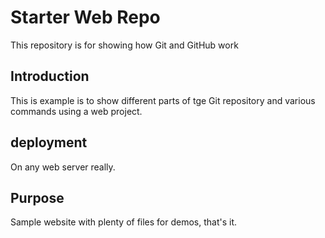 # Starter Web Repo

This repository is for showing how Git and GitHub work

## Introduction

This is example is to show different parts of tge Git repository and various commands using a web project.

## deployment
On any web server really.

## Purpose

Sample website with plenty of files for demos, that's it.
